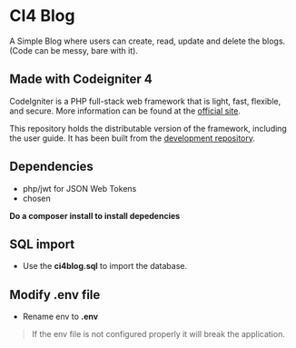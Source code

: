 # CI4 Blog

A Simple Blog where users can create, read, update and delete the blogs.
(Code can be messy, bare with it).

## Made with Codeigniter 4

CodeIgniter is a PHP full-stack web framework that is light, fast, flexible, and secure. 
More information can be found at the [official site](http://codeigniter.com).

This repository holds the distributable version of the framework,
including the user guide. It has been built from the 
[development repository](https://github.com/codeigniter4/CodeIgniter4).

## Dependencies

- php/jwt for JSON Web Tokens
- chosen

**Do a composer install to install depedencies**

## SQL import

- Use the **ci4blog.sql** to import the database.

## Modify .env file 

- Rename env to **.env** 

> If the env file is not configured properly it will break the application.